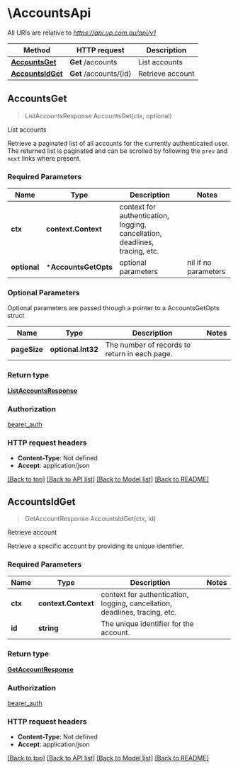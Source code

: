# \AccountsApi

All URIs are relative to *https://api.up.com.au/api/v1*

Method | HTTP request | Description
------------- | ------------- | -------------
[**AccountsGet**](AccountsApi.md#AccountsGet) | **Get** /accounts | List accounts
[**AccountsIdGet**](AccountsApi.md#AccountsIdGet) | **Get** /accounts/{id} | Retrieve account



## AccountsGet

> ListAccountsResponse AccountsGet(ctx, optional)

List accounts

Retrieve a paginated list of all accounts for the currently authenticated user. The returned list is paginated and can be scrolled by following the `prev` and `next` links where present. 

### Required Parameters


Name | Type | Description  | Notes
------------- | ------------- | ------------- | -------------
**ctx** | **context.Context** | context for authentication, logging, cancellation, deadlines, tracing, etc.
 **optional** | ***AccountsGetOpts** | optional parameters | nil if no parameters

### Optional Parameters

Optional parameters are passed through a pointer to a AccountsGetOpts struct


Name | Type | Description  | Notes
------------- | ------------- | ------------- | -------------
 **pageSize** | **optional.Int32**| The number of records to return in each page.  | 

### Return type

[**ListAccountsResponse**](ListAccountsResponse.md)

### Authorization

[bearer_auth](../README.md#bearer_auth)

### HTTP request headers

- **Content-Type**: Not defined
- **Accept**: application/json

[[Back to top]](#) [[Back to API list]](../README.md#documentation-for-api-endpoints)
[[Back to Model list]](../README.md#documentation-for-models)
[[Back to README]](../README.md)


## AccountsIdGet

> GetAccountResponse AccountsIdGet(ctx, id)

Retrieve account

Retrieve a specific account by providing its unique identifier. 

### Required Parameters


Name | Type | Description  | Notes
------------- | ------------- | ------------- | -------------
**ctx** | **context.Context** | context for authentication, logging, cancellation, deadlines, tracing, etc.
**id** | **string**| The unique identifier for the account.  | 

### Return type

[**GetAccountResponse**](GetAccountResponse.md)

### Authorization

[bearer_auth](../README.md#bearer_auth)

### HTTP request headers

- **Content-Type**: Not defined
- **Accept**: application/json

[[Back to top]](#) [[Back to API list]](../README.md#documentation-for-api-endpoints)
[[Back to Model list]](../README.md#documentation-for-models)
[[Back to README]](../README.md)

